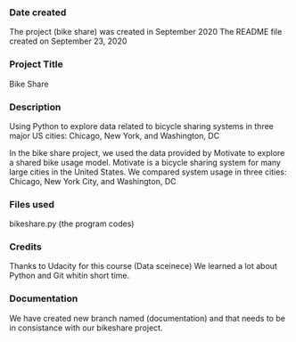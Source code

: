 ### Date created

The project (bike share) was created in September 2020
The README file created on September 23, 2020

### Project Title

Bike Share

### Description

Using Python to explore data related to bicycle sharing systems in three major US cities: Chicago, New York, and Washington, DC

In the bike share project, we used the data provided by Motivate to explore a shared bike usage model. Motivate is a bicycle sharing system for many large cities in the United States. We compared system usage in three cities: Chicago, New York City, and Washington, DC

### Files used

bikeshare.py (the program codes)

### Credits

Thanks to Udacity for this course (Data sceinece)
We learned a lot about Python and Git whitin short time.

### Documentation

We have created new branch named (documentation) and that needs to be in consistance with our bikeshare project.
